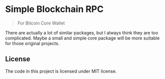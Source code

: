 # Simple Blockchain RPC
> For Bitcoin Core Wallet

There are actually a lot of similar packages, but I always think they are too complicated. Maybe a small and simple core package will be more suitable for those original projects.

## License

The code in this project is licensed under MIT license.